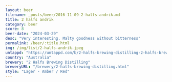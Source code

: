 ```yaml
---
layout: beer
filename: _posts/beer/2016-11-09-2-halfs-andrik.md
title: 2 halfs andrik
category: beer
score: 8
beer-date: "2024-03-29"
desc: "Very interesting. Malty goodness without bitterness"
permalink: /beer/:title.html
img: /img/list/2-halfs-andrik.jpeg
untappd: "https://untappd.com/b/2-halfs-brewing-distilling-2-halfs-brewing-distilling-andrk/5613044"
country: "Australia"
brewery: "2 Halfs Brewing Distilling"
breweryURL: "/brewery/2-halfs-brewing-distilling.html"
style: "Lager - Amber / Red"
---
```

